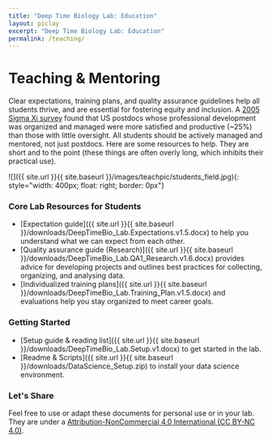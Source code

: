 ```yaml
---
title: "Deep Time Biology Lab: Education"
layout: piclay
excerpt: "Deep Time Biology Lab: Education"
permalink: /teaching/
---
```


# Teaching & Mentoring
Clear expectations, training plans, and quality assurance guidelines help all students thrive, and are essential for fostering equity and inclusion. A [2005 Sigma Xi survey](https://www.sigmaxi.org/docs/default-source/Publications-Documents/postdoc-survey-highlights.pdf?sfvrsn=2) found that US postdocs whose professional development was organized and managed were more satisfied and productive (~25%) than those with little oversight. All students should be actively managed and mentored, not just postdocs. Here are some resources to help. They are short and to the point (these things are often overly long, which inhibits their practical use).

![]({{ site.url }}{{ site.baseurl }}/images/teachpic/students_field.jpg){: style="width: 400px; float: right; border: 0px"}
### Core Lab Resources for Students
- [Expectation guide]({{ site.url }}{{ site.baseurl }}/downloads/DeepTimeBio_Lab.Expectations.v1.5.docx) to help you understand what we can expect from each other.
- [Quality assurance guide (Research)]({{ site.url }}{{ site.baseurl }}/downloads/DeepTimeBio_Lab.QA1_Research.v1.6.docx) provides advice for developing projects and outlines best practices for collecting, organizing, and analysing data.
- [Individualized training plans]({{ site.url }}{{ site.baseurl }}/downloads/DeepTimeBio_Lab.Training_Plan.v1.5.docx) and evaluations help you stay organized to meet career goals.

### Getting Started
- [Setup guide & reading list]({{ site.url }}{{ site.baseurl }}/downloads/DeepTimeBio_Lab.Setup.v1.docx) to get started in the lab.
- [Readme & Scripts]({{ site.url }}{{ site.baseurl }}/downloads/DataScience_Setup.zip) to install your data science environment.

### Let's Share
Feel free to use or adapt these documents for personal use or in your lab. They are under a [Attribution-NonCommercial 4.0 International (CC BY-NC 4.0)](https://creativecommons.org/licenses/by-nc/4.0/).

